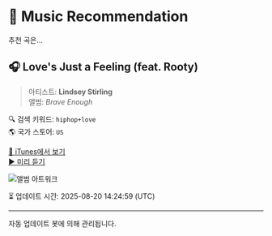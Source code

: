 
# 🎵 Music Recommendation

추천 곡은...

## 🎧 Love's Just a Feeling (feat. Rooty)  
> 아티스트: **Lindsey Stirling**  
> 앨범: _Brave Enough_  

🔍 검색 키워드: `hiphop+love`  
🌎 국가 스토어: `US`

[🔗 iTunes에서 보기](https://music.apple.com/us/album/loves-just-a-feeling-feat-rooty/1127535876?i=1127536583&uo=4)  
[▶️ 미리 듣기](https://audio-ssl.itunes.apple.com/itunes-assets/AudioPreview221/v4/30/a7/d5/30a7d548-bb0a-77be-eec9-9190d506b494/mzaf_9439252024021988730.plus.aac.p.m4a)

![앨범 아트워크](https://is1-ssl.mzstatic.com/image/thumb/Music221/v4/38/03/62/38036279-b7c8-81ce-4e01-a39b155c2263/762184742625_cover.jpg/100x100bb.jpg)

⏳ 업데이트 시간: 2025-08-20 14:24:59 (UTC)

---
자동 업데이트 봇에 의해 관리됩니다.
